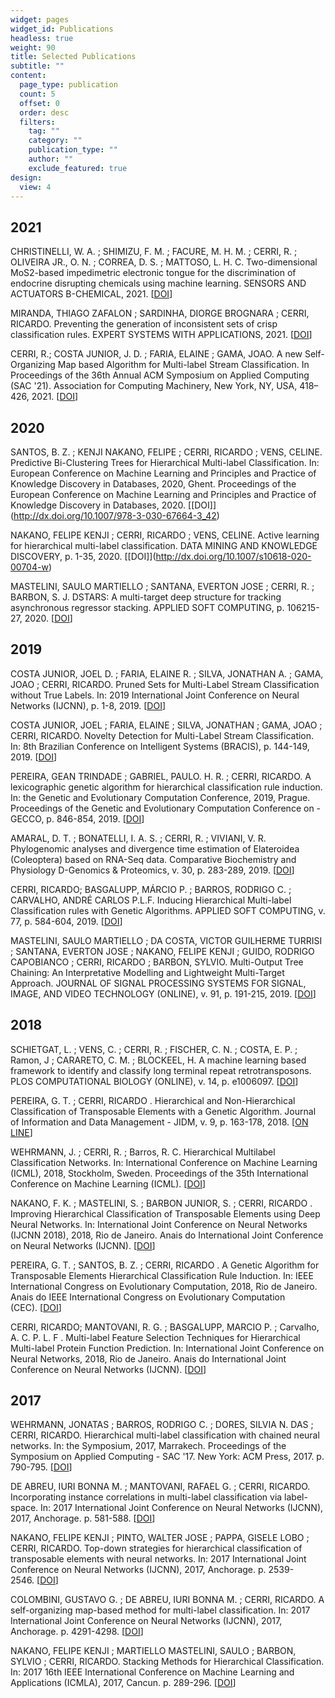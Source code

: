 ```yaml
---
widget: pages
widget_id: Publications
headless: true
weight: 90
title: Selected Publications
subtitle: ""
content:
  page_type: publication
  count: 5
  offset: 0
  order: desc
  filters:
    tag: ""
    category: ""
    publication_type: ""
    author: ""
    exclude_featured: true
design:
  view: 4
---
```

## 2021

CHRISTINELLI, W. A. ; SHIMIZU, F. M. ; FACURE, M. H. M. ; CERRI, R. ; OLIVEIRA JR., O. N. ; CORREA, D. S. ; MATTOSO, L. H. C. Two-dimensional MoS2-based impedimetric electronic tongue for the discrimination of endocrine disrupting chemicals using machine learning. SENSORS AND ACTUATORS B-CHEMICAL, 2021. [](https://doi.org/10.1016/j.snb.2021.129696)[[DOI](https://doi.org/10.1016/j.snb.2021.129696)]

MIRANDA, THIAGO ZAFALON ; SARDINHA, DIORGE BROGNARA ; CERRI, RICARDO. Preventing the generation of inconsistent sets of crisp classification rules. EXPERT SYSTEMS WITH APPLICATIONS, 2021. [](https://doi.org/10.1016/j.eswa.2020.113811)[[DOI](https://doi.org/10.1016/j.eswa.2020.113811)]

CERRI, R.; COSTA JUNIOR, J. D. ; FARIA, ELAINE ; GAMA, JOAO. A new Self-Organizing Map based Algorithm for Multi-label Stream Classification. In Proceedings of the 36th Annual ACM Symposium on Applied Computing (SAC '21). Association for Computing Machinery, New York, NY, USA, 418–426, 2021. [](https://doi.org/10.1145/3412841.3441922)[[DOI](https://doi.org/10.1145/3412841.3441922)]



## 2020

SANTOS, B. Z. ; KENJI NAKANO, FELIPE ; CERRI, RICARDO ; VENS, CELINE. Predictive Bi-Clustering Trees for Hierarchical Multi-label Classification. In: European Conference on Machine Learning and Principles and Practice of Knowledge Discovery in Databases, 2020, Ghent. Proceedings of the European Conference on Machine Learning and Principles and Practice of Knowledge Discovery in Databases, 2020. [\[DOI]](http://dx.doi.org/10.1007/978-3-030-67664-3_42)

NAKANO, FELIPE KENJI ; CERRI, RICARDO ; VENS, CELINE. Active learning for hierarchical multi-label classification. DATA MINING AND KNOWLEDGE DISCOVERY, p. 1-35, 2020. [\[DOI]](http://dx.doi.org/10.1007/s10618-020-00704-w)

MASTELINI, SAULO MARTIELLO ; SANTANA, EVERTON JOSE ; CERRI, R. ; BARBON, S. J. DSTARS: A multi-target deep structure for tracking asynchronous regressor stacking. APPLIED SOFT COMPUTING, p. 106215-27, 2020. [](http://dx.doi.org/10.1016/j.asoc.2020.106215)[[DOI](http://dx.doi.org/10.1007/978-3-030-67664-3_42)]



## 2019

COSTA JUNIOR, JOEL D. ; FARIA, ELAINE R. ; SILVA, JONATHAN A. ; GAMA, JOAO ; CERRI, RICARDO. Pruned Sets for Multi-Label Stream Classification without True Labels. In: 2019 International Joint Conference on Neural Networks (IJCNN), p. 1-8, 2019. [](http://dx.doi.org/10.1109/IJCNN.2019.8851788)[[DOI](http://dx.doi.org/10.1109/IJCNN.2019.8851788)]

COSTA JUNIOR, JOEL ; FARIA, ELAINE ; SILVA, JONATHAN ; GAMA, JOAO ; CERRI, RICARDO. Novelty Detection for Multi-Label Stream Classification. In: 8th Brazilian Conference on Intelligent Systems (BRACIS), p. 144-149, 2019. [](http://dx.doi.org/10.1109/bracis.2019.00034)[[DOI](http://dx.doi.org/10.1109/bracis.2019.00034)]

PEREIRA, GEAN TRINDADE ; GABRIEL, PAULO. H. R. ; CERRI, RICARDO. A lexicographic genetic algorithm for hierarchical classification rule induction. In: the Genetic and Evolutionary Computation Conference, 2019, Prague. Proceedings of the Genetic and Evolutionary Computation Conference on - GECCO, p. 846-854, 2019. [](http://dx.doi.org/10.1145/3321707.3321863)[[DOI](http://dx.doi.org/10.1145/3321707.3321863)]

AMARAL, D. T. ; BONATELLI, I. A. S. ; CERRI, R. ; VIVIANI, V. R. Phylogenomic analyses and divergence time estimation of Elateroidea (Coleoptera) based on RNA-Seq data. Comparative Biochemistry and Physiology D-Genomics & Proteomics, v. 30, p. 283-289, 2019. [](https://doi.org/10.1016/j.cbd.2019.04.001)[[DOI](https://doi.org/10.1016/j.cbd.2019.04.001)]

CERRI, RICARDO; BASGALUPP, MÁRCIO P. ; BARROS, RODRIGO C. ; CARVALHO, ANDRÉ CARLOS P.L.F. Inducing Hierarchical Multi-label Classification rules with Genetic Algorithms. APPLIED SOFT COMPUTING, v. 77, p. 584-604, 2019. [](http://dx.doi.org/10.1016/j.asoc.2019.01.017)[[DOI](http://dx.doi.org/10.1016/j.asoc.2019.01.017)]

MASTELINI, SAULO MARTIELLO ; DA COSTA, VICTOR GUILHERME TURRISI ; SANTANA, EVERTON JOSE ; NAKANO, FELIPE KENJI ; GUIDO, RODRIGO CAPOBIANCO ; CERRI, RICARDO ; BARBON, SYLVIO. Multi-Output Tree Chaining: An Interpretative Modelling and Lightweight Multi-Target Approach. JOURNAL OF SIGNAL PROCESSING SYSTEMS FOR SIGNAL, IMAGE, AND VIDEO TECHNOLOGY (ONLINE), v. 91, p. 191-215, 2019. [[DOI](http://dx.doi.org/10.1007/s11265-018-1376-5)]



## 2018

SCHIETGAT, L. ; VENS, C. ; CERRI, R. ; FISCHER, C. N. ; COSTA, E. P. ; Ramon, J ; CARARETO, C. M. ; BLOCKEEL, H. A machine learning based framework to identify and classify long terminal repeat retrotransposons. PLOS COMPUTATIONAL BIOLOGY (ONLINE), v. 14, p. e1006097. [](https://doi.org/10.1371/journal.pcbi.1006097)[[DOI](https://doi.org/10.1371/journal.pcbi.1006097)]

PEREIRA, G. T. ; CERRI, RICARDO . Hierarchical and Non-Hierarchical Classification of Transposable Elements with a Genetic Algorithm. Journal of Information and Data Management - JIDM, v. 9, p. 163-178, 2018. [](https://periodicos.ufmg.br/index.php/jidm/article/view/401)[[ON LINE](https://periodicos.ufmg.br/index.php/jidm/article/view/401)]

WEHRMANN, J. ; CERRI, R. ; Barros, R. C. Hierarchical Multilabel Classification Networks. In: International Conference on Machine Learning (ICML), 2018, Stockholm, Sweden. Proceedings of the 35th International Conference on Machine Learning (ICML). [](http://proceedings.mlr.press/v80/wehrmann18a.html)[[DOI](http://proceedings.mlr.press/v80/wehrmann18a.html)]

NAKANO, F. K. ; MASTELINI, S. ; BARBON JUNIOR, S. ; CERRI, RICARDO . Improving Hierarchical Classification of Transposable Elements using Deep Neural Networks. In: International Joint Conference on Neural Networks (IJCNN 2018), 2018, Rio de Janeiro. Anais do International Joint Conference on Neural Networks (IJCNN). [[DOI](https://doi.org/10.1109/IJCNN.2018.8489461)]

PEREIRA, G. T. ; SANTOS, B. Z. ; CERRI, RICARDO . A Genetic Algorithm for Transposable Elements Hierarchical Classification Rule Induction. In: IEEE International Congress on Evolutionary Computation, 2018, Rio de Janeiro. Anais do IEEE International Congress on Evolutionary Computation (CEC). [](http://www.biomal.ufscar.br/publications.html#)[[DOI](https://doi.org/10.1109/CEC.2018.8477642)]

CERRI, RICARDO; MANTOVANI, R. G. ; BASGALUPP, MARCIO P. ; Carvalho, A. C. P. L. F . Multi-label Feature Selection Techniques for Hierarchical Multi-label Protein Function Prediction. In: International Joint Conference on Neural Networks, 2018, Rio de Janeiro. Anais do International Joint Conference on Neural Networks (IJCNN). [](http://www.biomal.ufscar.br/publications.html#)[[DOI](https://doi.org/10.1109/IJCNN.2018.8489247)]



## 2017

WEHRMANN, JONATAS ; BARROS, RODRIGO C. ; DORES, SILVIA N. DAS ; CERRI, RICARDO. Hierarchical multi-label classification with chained neural networks. In: the Symposium, 2017, Marrakech. Proceedings of the Symposium on Applied Computing - SAC '17. New York: ACM Press, 2017. p. 790-795. [](http://dx.doi.org/10.1145/3019612.3019664)[[DOI](http://dx.doi.org/10.1145/3019612.3019664)]

DE ABREU, IURI BONNA M. ; MANTOVANI, RAFAEL G. ; CERRI, RICARDO. Incorporating instance correlations in multi-label classification via label-space. In: 2017 International Joint Conference on Neural Networks (IJCNN), 2017, Anchorage. p. 581-588. [](http://dx.doi.org/10.1109/IJCNN.2017.7965905)[[DOI](http://dx.doi.org/10.1109/IJCNN.2017.7965905)]

NAKANO, FELIPE KENJI ; PINTO, WALTER JOSE ; PAPPA, GISELE LOBO ; CERRI, RICARDO. Top-down strategies for hierarchical classification of transposable elements with neural networks. In: 2017 International Joint Conference on Neural Networks (IJCNN), 2017, Anchorage. p. 2539-2546. [](http://dx.doi.org/10.1109/IJCNN.2017.7966165)[[DOI](http://dx.doi.org/10.1109/IJCNN.2017.7966165)]

COLOMBINI, GUSTAVO G. ; DE ABREU, IURI BONNA M. ; CERRI, RICARDO. A self-organizing map-based method for multi-label classification. In: 2017 International Joint Conference on Neural Networks (IJCNN), 2017, Anchorage. p. 4291-4298. [](http://dx.doi.org/10.1109/IJCNN.2017.7966399)[[DOI](http://dx.doi.org/10.1109/IJCNN.2017.7966399)]

NAKANO, FELIPE KENJI ; MARTIELLO MASTELINI, SAULO ; BARBON, SYLVIO ; CERRI, RICARDO. Stacking Methods for Hierarchical Classification. In: 2017 16th IEEE International Conference on Machine Learning and Applications (ICMLA), 2017, Cancun. p. 289-296. [](http://dx.doi.org/10.1109/icmla.2017.0-145)[[DOI](http://dx.doi.org/10.1109/icmla.2017.0-145)]